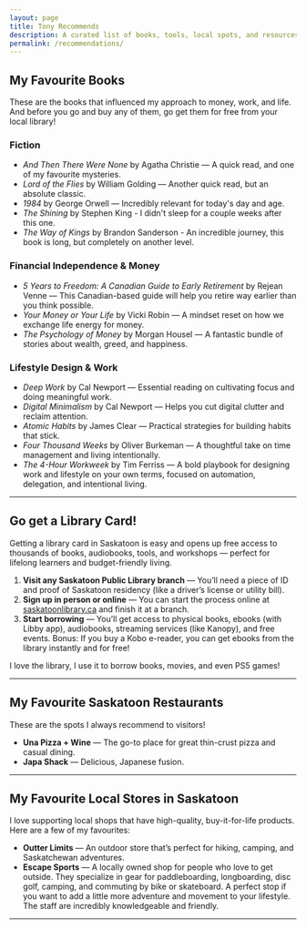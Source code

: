 ```yaml
---
layout: page
title: Tony Recommends
description: A curated list of books, tools, local spots, and resources that have helped me build financial independence and an intentional lifestyle in Saskatchewan.
permalink: /recommendations/
---
```


## My Favourite Books

These are the books that influenced my approach to money, work, and life. And before you go and buy any of them, go get them for free from your local library!

### Fiction

- *And Then There Were None* by Agatha Christie — A quick read, and one of my favourite mysteries.
- *Lord of the Flies* by William Golding — Another quick read, but an absolute classic.
- *1984* by George Orwell — Incredibly relevant for today's day and age.
- *The Shining* by Stephen King - I didn't sleep for a couple weeks after this one.
- *The Way of Kings* by Brandon Sanderson - An incredible journey, this book is long, but completely on another level.

### Financial Independence & Money

- *5 Years to Freedom: A Canadian Guide to Early Retirement* by Rejean Venne — This Canadian-based guide will help you retire way earlier than you think possible.
- *Your Money or Your Life* by Vicki Robin — A mindset reset on how we exchange life energy for money.
- *The Psychology of Money* by Morgan Housel — A fantastic bundle of stories about wealth, greed, and happiness.

### Lifestyle Design & Work

- *Deep Work* by Cal Newport — Essential reading on cultivating focus and doing meaningful work.
- *Digital Minimalism* by Cal Newport — Helps you cut digital clutter and reclaim attention.
- *Atomic Habits* by James Clear — Practical strategies for building habits that stick.
- *Four Thousand Weeks* by Oliver Burkeman — A thoughtful take on time management and living intentionally.
- *The 4-Hour Workweek* by Tim Ferriss — A bold playbook for designing work and lifestyle on your own terms, focused on automation, delegation, and intentional living.

---

## Go get a Library Card!

Getting a library card in Saskatoon is easy and opens up free access to thousands of books, audiobooks, tools, and workshops — perfect for lifelong learners and budget-friendly living.

1. **Visit any Saskatoon Public Library branch** — You’ll need a piece of ID and proof of Saskatoon residency (like a driver’s license or utility bill).
2. **Sign up in person or online** — You can start the process online at [saskatoonlibrary.ca](https://saskatoonlibrary.ca) and finish it at a branch.
3. **Start borrowing** — You’ll get access to physical books, ebooks (with Libby app), audiobooks, streaming services (like Kanopy), and free events. Bonus: If you buy a Kobo e-reader, you can get ebooks from the library instantly and for free!

I love the library, I use it to borrow books, movies, and even PS5 games!

---

## My Favourite Saskatoon Restaurants

These are the spots I always recommend to visitors!

- **Una Pizza + Wine** — The go-to place for great thin-crust pizza and casual dining.
- **Japa Shack** — Delicious, Japanese fusion.

---

## My Favourite Local Stores in Saskatoon

I love supporting local shops that have high-quality, buy-it-for-life products. Here are a few of my favourites:

- **Outter Limits** — An outdoor store that’s perfect for hiking, camping, and Saskatchewan adventures.
- **Escape Sports** — A locally owned shop for people who love to get outside. They specialize in gear for paddleboarding, longboarding, disc golf, camping, and commuting by bike or skateboard. A perfect stop if you want to add a little more adventure and movement to your lifestyle. The staff are incredibly knowledgeable and friendly.

---
